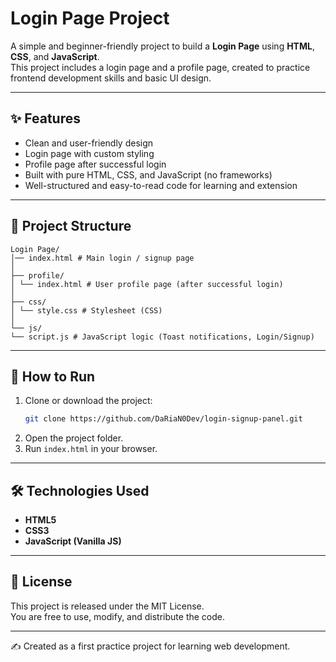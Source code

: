 # Login Page Project

A simple and beginner-friendly project to build a **Login Page** using **HTML**, **CSS**, and **JavaScript**.  
This project includes a login page and a profile page, created to practice frontend development skills and basic UI design.

---

## ✨ Features
- Clean and user-friendly design
- Login page with custom styling
- Profile page after successful login
- Built with pure HTML, CSS, and JavaScript (no frameworks)
- Well-structured and easy-to-read code for learning and extension

---

## 📂 Project Structure
```
Login Page/
│── index.html # Main login / signup page
│
├── profile/
│ └── index.html # User profile page (after successful login)
│
├── css/
│ └── style.css # Stylesheet (CSS)
│
└── js/
└── script.js # JavaScript logic (Toast notifications, Login/Signup)
```

---

## 🚀 How to Run
1. Clone or download the project:
   ```bash
   git clone https://github.com/DaRiaN0Dev/login-signup-panel.git
   ```
2. Open the project folder.
3. Run `index.html` in your browser.

---

## 🛠 Technologies Used
- **HTML5**  
- **CSS3**  
- **JavaScript (Vanilla JS)**  

---

## 📜 License
This project is released under the MIT License.  
You are free to use, modify, and distribute the code.

---

✍️ Created as a first practice project for learning web development.
